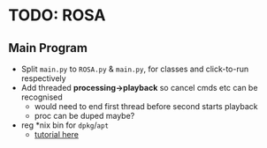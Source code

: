 # TODO: ROSA

## Main Program

- Split `main.py` to `ROSA.py` & `main.py`, for classes and click-to-run respectively
- Add threaded **processing->playback** so cancel cmds etc can be recognised
  - would need to end first thread before second starts playback
  - proc can be duped maybe?
- reg *nix bin for `dpkg`/`apt`
  - [tutorial here](https://earthly.dev/blog/creating-and-hosting-your-own-deb-packages-and-apt-repo/)
